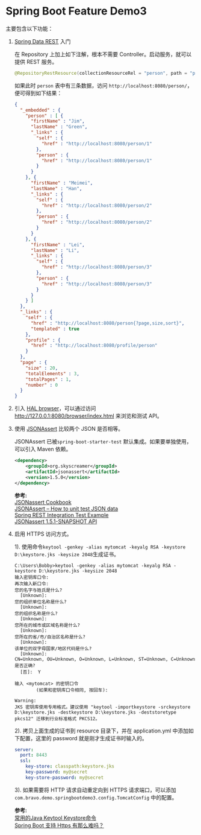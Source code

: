 # Spring Boot Feature Demo3

主要包含以下功能：

1. [Spring Data REST](https://spring.io/projects/spring-data-rest) 入门

    在 Repository 上加上如下注解，根本不需要 Controller。启动服务，就可以提供 REST 服务。
    
    ```java
    @RepositoryRestResource(collectionResourceRel = "person", path = "person")
    ```
    
    如果此时 `person` 表中有三条数据，访问 `http://localhost:8080/person/`，便可得到如下结果：
    
    ```json
    {
      "_embedded" : {
        "person" : [ {
          "firstName" : "Jim",
          "lastName" : "Green",
          "_links" : {
            "self" : {
              "href" : "http://localhost:8080/person/1"
            },
            "person" : {
              "href" : "http://localhost:8080/person/1"
            }
          }
        }, {
          "firstName" : "Meimei",
          "lastName" : "Han",
          "_links" : {
            "self" : {
              "href" : "http://localhost:8080/person/2"
            },
            "person" : {
              "href" : "http://localhost:8080/person/2"
            }
          }
        }, {
          "firstName" : "Lei",
          "lastName" : "Li",
          "_links" : {
            "self" : {
              "href" : "http://localhost:8080/person/3"
            },
            "person" : {
              "href" : "http://localhost:8080/person/3"
            }
          }
        } ]
      },
      "_links" : {
        "self" : {
          "href" : "http://localhost:8080/person{?page,size,sort}",
          "templated" : true
        },
        "profile" : {
          "href" : "http://localhost:8080/profile/person"
        }
      },
      "page" : {
        "size" : 20,
        "totalElements" : 3,
        "totalPages" : 1,
        "number" : 0
      }
    }
    ```
2. 引入 [HAL browser](https://github.com/mikekelly/hal-browser)，可以通过访问 http://127.0.0.1:8080/browser/index.html 来浏览和测试 API。

3. 使用 [JSONAssert](https://github.com/skyscreamer/JSONassert) 比较两个 JSON 是否相等。

    JSONAssert 已被`spring-boot-starter-test` 默认集成。如果要单独使用，可以引入 Maven 依赖。
    ```xml
    <dependency>
        <groupId>org.skyscreamer</groupId>
        <artifactId>jsonassert</artifactId>
        <version>1.5.0</version>
    </dependency>
    ```
    
    **参考:**  
    [JSONassert Cookbook](http://jsonassert.skyscreamer.org/cookbook.html)  
    [JSONAssert – How to unit test JSON data](https://www.mkyong.com/java/jsonassert-how-to-unit-test-json-data/)  
    [Spring REST Integration Test Example](https://www.mkyong.com/spring-boot/spring-rest-integration-test-example/)  
    [JSONassert 1.5.1-SNAPSHOT API](http://jsonassert.skyscreamer.org/apidocs/index.html)
    
4. 启用 HTTPS 访问方式。
    
    1). 使用命令`keytool -genkey -alias mytomcat -keyalg RSA -keystore D:\keystore.jks -keysize 2048`生成证书。

    ```text
    C:\Users\Bobby>keytool -genkey -alias mytomcat -keyalg RSA -keystore D:\keystore.jks -keysize 2048
    输入密钥库口令:
    再次输入新口令:
    您的名字与姓氏是什么?
      [Unknown]:
    您的组织单位名称是什么?
      [Unknown]:
    您的组织名称是什么?
      [Unknown]:
    您所在的城市或区域名称是什么?
      [Unknown]:
    您所在的省/市/自治区名称是什么?
      [Unknown]:
    该单位的双字母国家/地区代码是什么?
      [Unknown]:
    CN=Unknown, OU=Unknown, O=Unknown, L=Unknown, ST=Unknown, C=Unknown是否正确?
      [否]:  Y
    
    输入 <mytomcat> 的密钥口令
            (如果和密钥库口令相同, 按回车):
    
    Warning:
    JKS 密钥库使用专用格式。建议使用 "keytool -importkeystore -srckeystore D:\keystore.jks -destkeystore D:\keystore.jks -deststoretype pkcs12" 迁移到行业标准格式 PKCS12。
    ```
    
    2). 拷贝上面生成的证书到 resource 目录下，并在 application.yml 中添加如下配置，这里的 password 就是刚才生成证书时输入的。
    
    ```yaml
    server:
      port: 8443
      ssl:
        key-store: classpath:keystore.jks
        key-password: my@secret
        key-store-password: my@secret
    ```
    
    3). 如果需要将 HTTP 请求自动重定向到 HTTPS 请求端口，可以添加 `com.bravo.demo.springbootdemo3.config.TomcatConfig` 中的配置。
    
    **参考:**  
    [常用的Java Keytool Keystore命令](https://csr.chinassl.net/keytool-commands.html)  
    [Spring Boot 支持 Https 有那么难吗？](https://segmentfault.com/a/1190000020052375)  
    
    